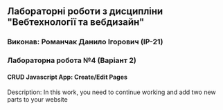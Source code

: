 ## Лабораторні роботи з дисципліни "Вебтехнології та вебдизайн"

### Виконав: Романчак Данило Ігорович (ІР-21)
### Лабораторна робота №4 (Варіант 2)

#### CRUD Javascript App: Create/Edit Pages

Description: In this work, you need to continue working and add two new
parts to your website
